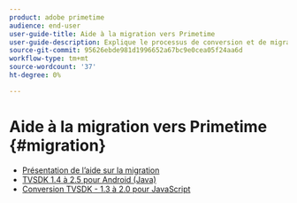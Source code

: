 ```yaml
---
product: adobe primetime
audience: end-user
user-guide-title: Aide à la migration vers Primetime
user-guide-description: Explique le processus de conversion et de migration pour passer de votre suite Primetime TVSDK existante à la suite de nouvelle génération.
source-git-commit: 95626ebde981d1996652a67bc9e0cea05f24aa6d
workflow-type: tm+mt
source-wordcount: '37'
ht-degree: 0%

---
```



# Aide à la migration vers Primetime {#migration}

+ [Présentation de l’aide sur la migration](home.md)
+ [TVSDK 1.4 à 2.5 pour Android (Java)](tvsdk-14-25-android.md)
+ [Conversion TVSDK - 1.3 à 2.0 pour JavaScript](tvsdk-13-to-20-for-javascript.md)
